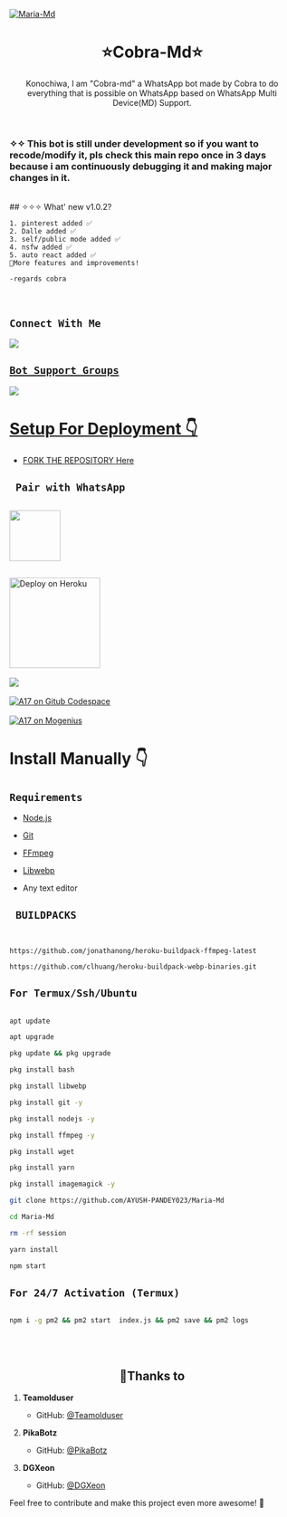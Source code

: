 <a href="https://imgbb.com/upload"><img src="https://i.ibb.co/yB1BPM9/Gemini-Generated-Image-4g4yye4g4yye4g4y.jpg" alt="Maria-Md" border="0"></a>
<h1 align="center">⭐Cobra-Md⭐<br></h1>

<p align="center"> 
  Konochiwa, I am "Cobra-md" a WhatsApp bot made by Cobra to do everything that is possible on WhatsApp based on WhatsApp Multi Device(MD) Support.
</p>
</br>

### ✧✧ This bot is still under development so if you want to recode/modify it, pls check this main repo once in 3 days because i am continuously debugging it and making major changes in it.
</br>
## ✧✧✧ What' new v1.0.2?

```
1. pinterest added ✅️
2. Dalle added ✅️
3. self/public mode added ✅️
4. nsfw added ✅️
5. auto react added ✅️
🔻More features and improvements!

-regards cobra
```
</br>

## ```Connect With Me```

<p align="center">

<a href="https://api.whatsapp.com/send?phone=2347041039367&text=𝘩𝘦𝘭𝘭𝘰+𝘮𝘢𝘴𝘵𝘦𝘳"><img src="https://img.shields.io/badge/Contact Cobra-25D366?style=for-the-badge&logo=whatsapp&logoColor=white" />

</p>



## ```Bot Support Groups```
<p align="center">

<a href="https://chat.whatsapp.com/InlWkeQ1Wdu3sKkWRKGzqo"><img src="https://img.shields.io/badge/JOIN SUPPORT GROUP-25D366?style=for-the-badge&logo=whatsapp&logoColor=white" />

</p>


# Setup For Deployment 👇

- FORK THE REPOSITORY [Here](https://github.com/AYUSH-PANDEY023/Maria-Md/fork)


## ` Pair with WhatsApp`
<h2 align="left">  <a href="https://maria-pair-riders004.koyeb.app/"><img src="https://play-lh.googleusercontent.com/901aMQFFnVoX2T-YuJmTIwpPve_SUgMv_QSyzMSPtAqt_l0CyXN1DxfD6xXU0r2f9iM=w240-h480-rw" width="90" />
</a>
</h2>

## 



   



<a href="https://heroku.com/deploy">
    <img src="https://www.herokucdn.com/deploy/button.png" width="160px" alt="Deploy on Heroku" >
    </a>

<br>
<br>
<a href="https://railway.app/new"><img src="https://railway.app/button.svg" />
<br>
<br>
  <a href="https://github.com/codespaces/new"><img title="A17 on Gitub Codespace" src="https://img.shields.io/badge/DEPLOY CODESPACE-h?color=black&style=for-the-badge&logo=visualstudiocode" />
</a>
  <br>
<br>
  <a href="https://studio.mogenius.com/studio/cloud-space/cloud-space-overview"><img title="A17 on Mogenius" src="https://img.shields.io/badge/DEPLOY MOGENIUS-h?color=blue&style=for-the-badge&logo=genius"></a>
</a>

# Install Manually 👇

## `Requirements`

* [Node.js](https://nodejs.org/en/)

* [Git](https://git-scm.com/downloads)

* [FFmpeg](https://github.com/BtbN/FFmpeg-Builds/releases/download/autobuild-2020-12-08-13-03/ffmpeg-n4.3.1-26-gca55240b8c-win64-gpl-4.3.zip)

* [Libwebp](https://developers.google.com/speed/webp/download)

* Any text editor

## ` BUILDPACKS`

```


https://github.com/jonathanong/heroku-buildpack-ffmpeg-latest

https://github.com/clhuang/heroku-buildpack-webp-binaries.git

```

## `For Termux/Ssh/Ubuntu`

```bash

apt update

apt upgrade

pkg update && pkg upgrade

pkg install bash

pkg install libwebp

pkg install git -y

pkg install nodejs -y 

pkg install ffmpeg -y 

pkg install wget

pkg install yarn

pkg install imagemagick -y

git clone https://github.com/AYUSH-PANDEY023/Maria-Md

cd Maria-Md

rm -rf session

yarn install

npm start

```

## `For 24/7 Activation (Termux)`

```bash

npm i -g pm2 && pm2 start  index.js && pm2 save && pm2 logs

```
<br>
<br>
 <h2 align="center"> 🔖Thanks to
</h2>

1. **Teamolduser**
   - GitHub: [@Teamolduser](https://github.com/Teamolduser)

2. **PikaBotz**
   - GitHub: [@PikaBotz](https://github.com/PikaBotz)

3. **DGXeon**
   - GitHub: [@DGXeon](https://github.com/DGXeon)

Feel free to contribute and make this project even more awesome! 🌟
